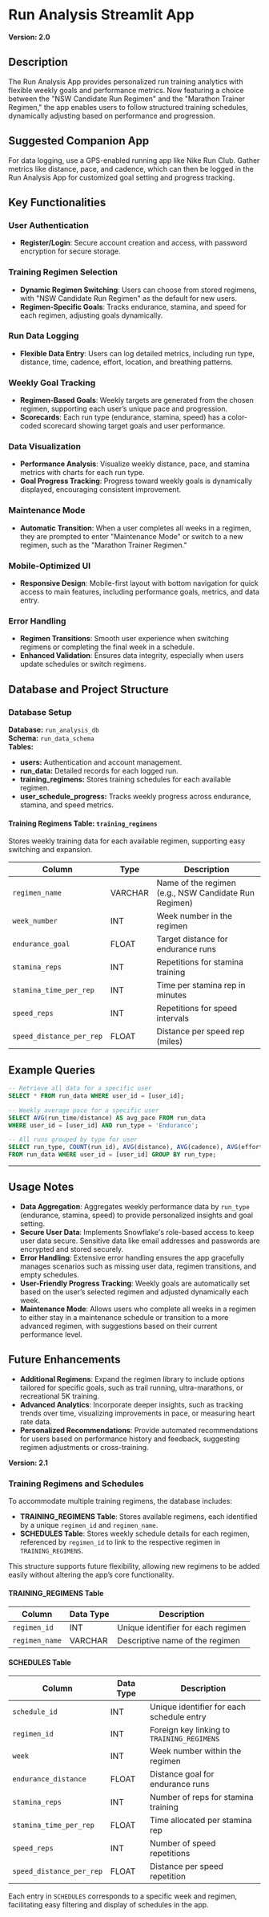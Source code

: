 # Run Analysis Streamlit App
**Version: 2.0**

## Description
The Run Analysis App provides personalized run training analytics with flexible weekly goals and performance metrics. Now featuring a choice between the "NSW Candidate Run Regimen" and the "Marathon Trainer Regimen," the app enables users to follow structured training schedules, dynamically adjusting based on performance and progression.

## Suggested Companion App
For data logging, use a GPS-enabled running app like Nike Run Club. Gather metrics like distance, pace, and cadence, which can then be logged in the Run Analysis App for customized goal setting and progress tracking.

## Key Functionalities

### User Authentication
- **Register/Login**: Secure account creation and access, with password encryption for secure storage.
  
### Training Regimen Selection
- **Dynamic Regimen Switching**: Users can choose from stored regimens, with "NSW Candidate Run Regimen" as the default for new users.
- **Regimen-Specific Goals**: Tracks endurance, stamina, and speed for each regimen, adjusting goals dynamically.

### Run Data Logging
- **Flexible Data Entry**: Users can log detailed metrics, including run type, distance, time, cadence, effort, location, and breathing patterns.
  
### Weekly Goal Tracking
- **Regimen-Based Goals**: Weekly targets are generated from the chosen regimen, supporting each user’s unique pace and progression.
- **Scorecards**: Each run type (endurance, stamina, speed) has a color-coded scorecard showing target goals and user performance.

### Data Visualization
- **Performance Analysis**: Visualize weekly distance, pace, and stamina metrics with charts for each run type.
- **Goal Progress Tracking**: Progress toward weekly goals is dynamically displayed, encouraging consistent improvement.

### Maintenance Mode
- **Automatic Transition**: When a user completes all weeks in a regimen, they are prompted to enter "Maintenance Mode" or switch to a new regimen, such as the "Marathon Trainer Regimen."

### Mobile-Optimized UI
- **Responsive Design**: Mobile-first layout with bottom navigation for quick access to main features, including performance goals, metrics, and data entry.

### Error Handling
- **Regimen Transitions**: Smooth user experience when switching regimens or completing the final week in a schedule.
- **Enhanced Validation**: Ensures data integrity, especially when users update schedules or switch regimens.

## Database and Project Structure

### Database Setup
**Database:** `run_analysis_db`  
**Schema:** `run_data_schema`  
**Tables:**
- **users:** Authentication and account management.
- **run_data:** Detailed records for each logged run.
- **training_regimens:** Stores training schedules for each available regimen.
- **user_schedule_progress:** Tracks weekly progress across endurance, stamina, and speed metrics.

#### Training Regimens Table: `training_regimens`
Stores weekly training data for each available regimen, supporting easy switching and expansion.

| Column              | Type    | Description                                           |
|---------------------|---------|-------------------------------------------------------|
| `regimen_name`      | VARCHAR | Name of the regimen (e.g., NSW Candidate Run Regimen) |
| `week_number`       | INT     | Week number in the regimen                            |
| `endurance_goal`    | FLOAT   | Target distance for endurance runs                    |
| `stamina_reps`      | INT     | Repetitions for stamina training                      |
| `stamina_time_per_rep` | INT  | Time per stamina rep in minutes                       |
| `speed_reps`        | INT     | Repetitions for speed intervals                       |
| `speed_distance_per_rep` | FLOAT | Distance per speed rep (miles)                     |

## Example Queries

```sql
-- Retrieve all data for a specific user
SELECT * FROM run_data WHERE user_id = [user_id];

-- Weekly average pace for a specific user
SELECT AVG(run_time/distance) AS avg_pace FROM run_data 
WHERE user_id = [user_id] AND run_type = 'Endurance';

-- All runs grouped by type for user
SELECT run_type, COUNT(run_id), AVG(distance), AVG(cadence), AVG(effort) 
FROM run_data WHERE user_id = [user_id] GROUP BY run_type;
```
---

## Usage Notes

- **Data Aggregation**: Aggregates weekly performance data by `run_type` (endurance, stamina, speed) to provide personalized insights and goal setting.
- **Secure User Data**: Implements Snowflake's role-based access to keep user data secure. Sensitive data like email addresses and passwords are encrypted and stored securely.
- **Error Handling**: Extensive error handling ensures the app gracefully manages scenarios such as missing user data, regimen transitions, and empty schedules.
- **User-Friendly Progress Tracking**: Weekly goals are automatically set based on the user’s selected regimen and adjusted dynamically each week.
- **Maintenance Mode**: Allows users who complete all weeks in a regimen to either stay in a maintenance schedule or transition to a more advanced regimen, with suggestions based on their current performance level.

## Future Enhancements

- **Additional Regimens**: Expand the regimen library to include options tailored for specific goals, such as trail running, ultra-marathons, or recreational 5K training.
- **Advanced Analytics**: Incorporate deeper insights, such as tracking trends over time, visualizing improvements in pace, or measuring heart rate data.
- **Personalized Recommendations**: Provide automated recommendations for users based on performance history and feedback, suggesting regimen adjustments or cross-training.

**Version: 2.1**

### Training Regimens and Schedules

To accommodate multiple training regimens, the database includes:

- **TRAINING_REGIMENS Table**: Stores available regimens, each identified by a unique `regimen_id` and `regimen_name`.
- **SCHEDULES Table**: Stores weekly schedule details for each regimen, referenced by `regimen_id` to link to the respective regimen in `TRAINING_REGIMENS`.

This structure supports future flexibility, allowing new regimens to be added easily without altering the app’s core functionality.

#### TRAINING_REGIMENS Table
| Column         | Data Type | Description                       |
|----------------|-----------|-----------------------------------|
| `regimen_id`   | INT       | Unique identifier for each regimen |
| `regimen_name` | VARCHAR   | Descriptive name of the regimen   |

#### SCHEDULES Table
| Column                   | Data Type | Description                                          |
|--------------------------|-----------|------------------------------------------------------|
| `schedule_id`            | INT       | Unique identifier for each schedule entry            |
| `regimen_id`             | INT       | Foreign key linking to `TRAINING_REGIMENS`           |
| `week`                   | INT       | Week number within the regimen                       |
| `endurance_distance`     | FLOAT     | Distance goal for endurance runs                     |
| `stamina_reps`           | INT       | Number of reps for stamina training                  |
| `stamina_time_per_rep`   | FLOAT     | Time allocated per stamina rep                       |
| `speed_reps`             | INT       | Number of speed repetitions                          |
| `speed_distance_per_rep` | FLOAT     | Distance per speed repetition                        |

Each entry in `SCHEDULES` corresponds to a specific week and regimen, facilitating easy filtering and display of schedules in the app.
